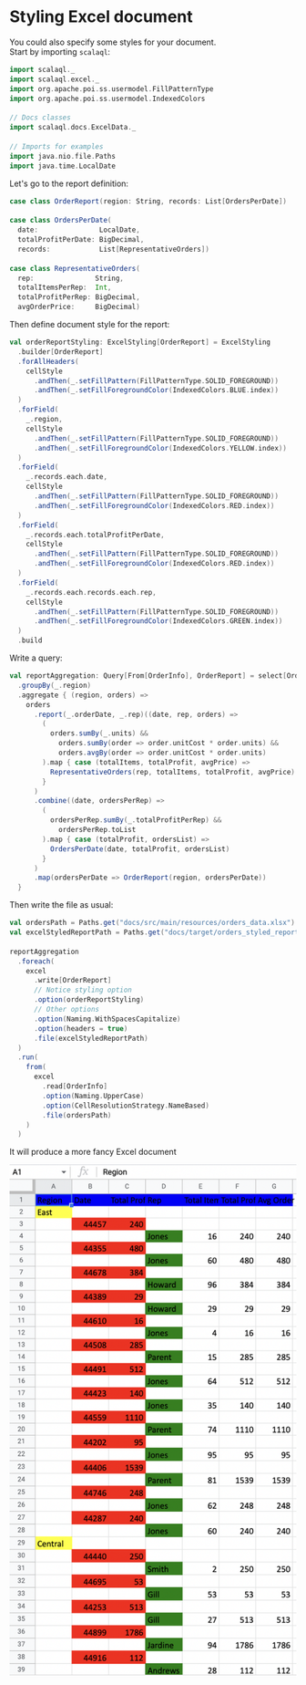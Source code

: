 # Styling Excel document

<head>
  <meta charset="UTF-8" />
  <meta name="author" content="Vitalii Honta" />
  <meta name="description" content="Customizing Excel documents in Scala QL Excel module" />
  <meta name="keywords" content="scala-ql, scala-ql-excel, scala process excel files, scala-ql customize excel file, scala generate excel report, scala-ql generate excel report" />
</head>

You could also specify some styles for your document.  
Start by importing `scalaql`:

```scala mdoc
import scalaql._
import scalaql.excel._
import org.apache.poi.ss.usermodel.FillPatternType
import org.apache.poi.ss.usermodel.IndexedColors

// Docs classes
import scalaql.docs.ExcelData._

// Imports for examples
import java.nio.file.Paths
import java.time.LocalDate
```

Let's go to the report definition:

```scala mdoc
case class OrderReport(region: String, records: List[OrdersPerDate])

case class OrdersPerDate(
  date:               LocalDate,
  totalProfitPerDate: BigDecimal,
  records:            List[RepresentativeOrders])

case class RepresentativeOrders(
  rep:               String,
  totalItemsPerRep:  Int,
  totalProfitPerRep: BigDecimal,
  avgOrderPrice:     BigDecimal)
```

Then define document style for the report:

```scala mdoc
val orderReportStyling: ExcelStyling[OrderReport] = ExcelStyling
  .builder[OrderReport]
  .forAllHeaders(
    cellStyle
      .andThen(_.setFillPattern(FillPatternType.SOLID_FOREGROUND))
      .andThen(_.setFillForegroundColor(IndexedColors.BLUE.index))
  )
  .forField(
    _.region, 
    cellStyle
      .andThen(_.setFillPattern(FillPatternType.SOLID_FOREGROUND))
      .andThen(_.setFillForegroundColor(IndexedColors.YELLOW.index))
  )
  .forField(
    _.records.each.date, 
    cellStyle
      .andThen(_.setFillPattern(FillPatternType.SOLID_FOREGROUND))
      .andThen(_.setFillForegroundColor(IndexedColors.RED.index))
  )
  .forField(
    _.records.each.totalProfitPerDate, 
    cellStyle
      .andThen(_.setFillPattern(FillPatternType.SOLID_FOREGROUND))
      .andThen(_.setFillForegroundColor(IndexedColors.RED.index))
  )
  .forField(
    _.records.each.records.each.rep, 
    cellStyle
      .andThen(_.setFillPattern(FillPatternType.SOLID_FOREGROUND))
      .andThen(_.setFillForegroundColor(IndexedColors.GREEN.index))
  )
  .build
```

Write a query:

```scala mdoc
val reportAggregation: Query[From[OrderInfo], OrderReport] = select[OrderInfo]
  .groupBy(_.region)
  .aggregate { (region, orders) =>
    orders
      .report(_.orderDate, _.rep)((date, rep, orders) =>
        (
          orders.sumBy(_.units) &&
            orders.sumBy(order => order.unitCost * order.units) &&
            orders.avgBy(order => order.unitCost * order.units)
        ).map { case (totalItems, totalProfit, avgPrice) =>
          RepresentativeOrders(rep, totalItems, totalProfit, avgPrice)
        }
      )
      .combine((date, ordersPerRep) =>
        (
          ordersPerRep.sumBy(_.totalProfitPerRep) &&
            ordersPerRep.toList
        ).map { case (totalProfit, ordersList) =>
          OrdersPerDate(date, totalProfit, ordersList)
        }
      )
      .map(ordersPerDate => OrderReport(region, ordersPerDate))
  }
```

Then write the file as usual:

```scala mdoc
val ordersPath = Paths.get("docs/src/main/resources/orders_data.xlsx")
val excelStyledReportPath = Paths.get("docs/target/orders_styled_report.xlsx")

reportAggregation
  .foreach(
    excel
      .write[OrderReport]
      // Notice styling option
      .option(orderReportStyling)
      // Other options
      .option(Naming.WithSpacesCapitalize)
      .option(headers = true)
      .file(excelStyledReportPath)
  )
  .run(
    from(
      excel
        .read[OrderInfo]
        .option(Naming.UpperCase)
        .option(CellResolutionStrategy.NameBased)
        .file(ordersPath)
    )
  )
```

It will produce a more fancy Excel document

![Styled report](excel_styled_report.png)